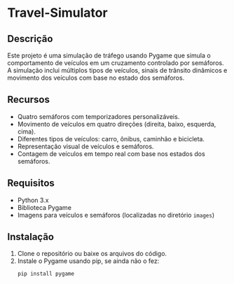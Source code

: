 # Travel-Simulator

## Descrição
Este projeto é uma simulação de tráfego usando Pygame que simula o comportamento de veículos em um cruzamento controlado por semáforos. A simulação inclui múltiplos tipos de veículos, sinais de trânsito dinâmicos e movimento dos veículos com base no estado dos semáforos.

## Recursos
- Quatro semáforos com temporizadores personalizáveis.
- Movimento de veículos em quatro direções (direita, baixo, esquerda, cima).
- Diferentes tipos de veículos: carro, ônibus, caminhão e bicicleta.
- Representação visual de veículos e semáforos.
- Contagem de veículos em tempo real com base nos estados dos semáforos.

## Requisitos
- Python 3.x
- Biblioteca Pygame
- Imagens para veículos e semáforos (localizadas no diretório `images`)

## Instalação
1. Clone o repositório ou baixe os arquivos do código.
2. Instale o Pygame usando pip, se ainda não o fez:
   ```bash
   pip install pygame
